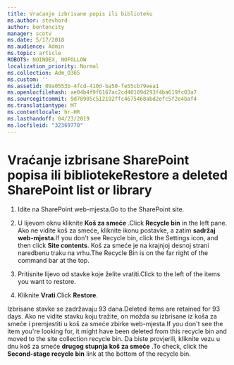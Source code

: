 ```yaml
---
title: Vraćanje izbrisane popis ili biblioteku
ms.author: stevhord
author: bentoncity
manager: scotv
ms.date: 5/17/2018
ms.audience: Admin
ms.topic: article
ROBOTS: NOINDEX, NOFOLLOW
localization_priority: Normal
ms.collection: Adm_O365
ms.custom: ''
ms.assetid: 09a0553b-4fcd-410d-ba50-fe55cb79eea1
ms.openlocfilehash: ae04b4f9f6167ac2cd40109d293f4ba619fc03a7
ms.sourcegitcommit: 9d78905c512192ffc4675468abd2efc5f2e4baf4
ms.translationtype: MT
ms.contentlocale: hr-HR
ms.lasthandoff: 04/23/2019
ms.locfileid: "32369770"
---
```

# <a name="restore-a-deleted-sharepoint-list-or-library"></a><span data-ttu-id="ae384-102">Vraćanje izbrisane SharePoint popisa ili biblioteke</span><span class="sxs-lookup"><span data-stu-id="ae384-102">Restore a deleted SharePoint list or library</span></span>

1. <span data-ttu-id="ae384-103">Idite na SharePoint web-mjesta.</span><span class="sxs-lookup"><span data-stu-id="ae384-103">Go to the SharePoint site.</span></span>
    
2. <span data-ttu-id="ae384-104">U lijevom oknu kliknite **Koš za smeće** .</span><span class="sxs-lookup"><span data-stu-id="ae384-104">Click **Recycle bin** in the left pane.</span></span> <span data-ttu-id="ae384-105">Ako ne vidite koš za smeće, kliknite ikonu postavke, a zatim **sadržaj web-mjesta**.</span><span class="sxs-lookup"><span data-stu-id="ae384-105">If you don't see Recycle bin, click the Settings icon, and then click **Site contents**.</span></span> <span data-ttu-id="ae384-106">Koš za smeće je na krajnjoj desnoj strani naredbenu traku na vrhu.</span><span class="sxs-lookup"><span data-stu-id="ae384-106">The Recycle Bin is on the far right of the command bar at the top.</span></span>
    
3. <span data-ttu-id="ae384-107">Pritisnite lijevo od stavke koje želite vratiti.</span><span class="sxs-lookup"><span data-stu-id="ae384-107">Click to the left of the items you want to restore.</span></span>
    
4. <span data-ttu-id="ae384-108">Kliknite **Vrati**.</span><span class="sxs-lookup"><span data-stu-id="ae384-108">Click **Restore**.</span></span>
    
<span data-ttu-id="ae384-109">Izbrisane stavke se zadržavaju 93 dana.</span><span class="sxs-lookup"><span data-stu-id="ae384-109">Deleted items are retained for 93 days.</span></span> <span data-ttu-id="ae384-110">Ako ne vidite stavku koju tražite, on možda su izbrisane iz koša za smeće i premjestiti u koš za smeće zbirke web-mjesta.</span><span class="sxs-lookup"><span data-stu-id="ae384-110">If you don't see the item you're looking for, it might have been deleted from this recycle bin and moved to the site collection recycle bin.</span></span> <span data-ttu-id="ae384-111">Da biste provjerili, kliknite vezu u dnu koš za smeće **drugog stupnja koš za smeće** .</span><span class="sxs-lookup"><span data-stu-id="ae384-111">To check, click the **Second-stage recycle bin** link at the bottom of the recycle bin.</span></span> 
  

